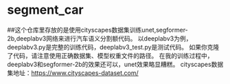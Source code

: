 # segment_car
##这个仓库里存放的是使用cityscapes数据集训练unet,segformer-2b,deeplabv3网络来进行汽车语义分割额代码。
以deeplabv3为例，deeplabv3.py是完整的训练代码，deeplabv3_test.py是测试代码。
如果你克隆了代码，请注意使用正确数据集、模型权重文件的路径。
在我的训练过程中，deeplabv3和segformer-2b的效果还可以，unet效果略显糟糕。
cityscapes数据集地址：https://www.cityscapes-dataset.com/
